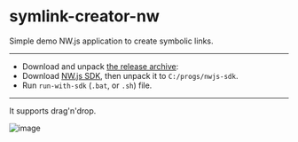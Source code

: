 # symlink-creator-nw

Simple demo NW.js application to create symbolic links.

---

- Download and unpack [the release archive](https://github.com/AlttiRi/symlink-creator-nw/releases): 
- Download [NW.js SDK](https://nwjs.io/), then unpack it to `C:/progs/nwjs-sdk`.
- Run `run-with-sdk` (`.bat`, or `.sh`) file.

---

It supports drag'n'drop.

![image](https://user-images.githubusercontent.com/16310547/210879324-2dd796fb-c782-4286-9cec-d0595c692554.png)

